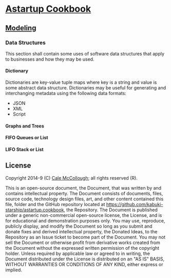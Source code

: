# [Astartup Cookbook](../readme.md)

## [Modeling](./readme.md)

### Data Structures

This section shall contain some uses of software data structures that apply to businesses and how they may be used.

#### Dictionary

Dictionaries are key-value tuple maps where key is a string and value is some abstract data structure. Dictionaries may be useful for generating and interchanging metadata using the following data formats:

* JSON
* XML
* Script

#### Graphs and Trees
#### FIFO Queues or List
#### LIFO Stack or List


## License

Copyright 2014-9 (C) [Cale McCollough](https://calemccollough.github.io); all rights reserved (R).

This is an open-source document, the Document, that was written by and contains intellectual property. The Document consists of documents, files, source code, technology design files, art, and other content contained this file, folder and the GitHub repository located at <https://github.com/kabuki-starship/astartup.cookbook>, the Repository. The Document is published under a generic non-commercial open-source license, the License, and is for educational and demonstration purposes only. You may use, reproduce, publicly display, and modify the Document so long as you submit and donate fixes and derived intellectual property, the Donated Ideas, to the Repository as an Issue ticket to become part of the Document. You may not sell the Document or otherwise profit from derivative works created from the Document without the expressed written permission of the copyright holder. Unless required by applicable law or agreed to in writing, the Document distributed under the License is distributed on an "AS IS" BASIS, WITHOUT WARRANTIES OR CONDITIONS OF ANY KIND, either express or implied.
